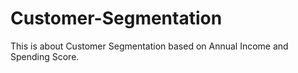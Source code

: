 # Customer-Segmentation
This is about Customer Segmentation based on Annual Income and Spending Score.
